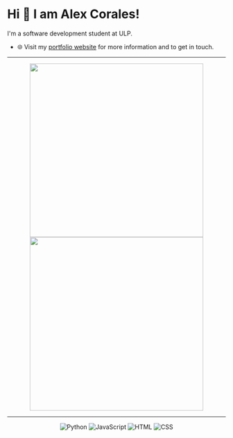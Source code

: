 
# Hi 👋 I am Alex Corales! 
I'm a software development student at ULP.

- 🌐 Visit my [portfolio website](https://alex-Corales.github.io/) for more information and to get in touch.

---

<p align="center">
  <img src="https://github-readme-stats.vercel.app/api?username=alex-Corales&show_icons=true&theme=bear" width="400">
  <img src="https://github-readme-streak-stats.herokuapp.com?user=alex-Corales&theme=dark&hide_border=true" width="400">
</p>

---
<p align="center">
  <a target="_blank">
    <img src="https://img.shields.io/badge/Python-%2314354C.svg?style=flat-square&logo=python&logoColor=white" alt="Python">
  </a>
  <a target="_blank">
    <img src="https://img.shields.io/badge/JavaScript-%23F7DF1E.svg?style=flat-square&logo=javascript&logoColor=black" alt="JavaScript">
  </a>
  <a target="_blank">
    <img src="https://img.shields.io/badge/HTML-%23E34F26.svg?style=flat-square&logo=html5&logoColor=white" alt="HTML">
  </a>
  <a target="_blank">
    <img src="https://img.shields.io/badge/CSS-%231572B6.svg?style=flat-square&logo=css3&logoColor=white" alt="CSS">
  </a>
</p>
